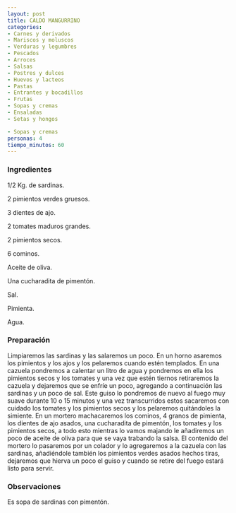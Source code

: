 ```yaml
---
layout: post
title: CALDO MANGURRINO
categories:
- Carnes y derivados
- Mariscos y moluscos
- Verduras y legumbres
- Pescados
- Arroces
- Salsas
- Postres y dulces
- Huevos y lacteos
- Pastas
- Entrantes y bocadillos
- Frutas
- Sopas y cremas
- Ensaladas
- Setas y hongos

- Sopas y cremas
personas: 4 
tiempo_minutos: 60 
---
```

<h3>Ingredientes</h3>
1/2 Kg. de sardinas.

2 pimientos verdes gruesos.

3 dientes de ajo.

2 tomates maduros grandes.

2 pimientos secos.

6 cominos.

Aceite de oliva.

Una cucharadita de pimentón.

Sal.

Pimienta.

Agua.

<h3>Preparación</h3>
Limpiaremos las sardinas y las salaremos un poco. En un horno asaremos los pimientos y los ajos y los pelaremos cuando estén templados. En una cazuela pondremos a calentar un litro de agua y pondremos en ella los pimientos secos y los tomates y una vez que estén tiernos retiraremos la cazuela y dejaremos que se enfríe un poco, agregando a continuación las sardinas y un poco de sal. Este guiso lo pondremos de nuevo al fuego muy suave durante 10 o 15 minutos y una vez transcurridos estos sacaremos con cuidado los tomates y los pimientos secos y los pelaremos quitándoles la simiente. En un mortero machacaremos los cominos, 4 granos de pimienta, los dientes de ajo asados, una cucharadita de pimentón, los tomates y los pimientos secos, a todo esto mientras lo vamos majando le añadiremos un poco de aceite de oliva para que se vaya trabando la salsa. El contenido del mortero lo pasaremos por un colador y lo agregaremos a la cazuela con las sardinas, añadiéndole también los pimientos verdes asados hechos tiras, dejaremos que hierva un poco el guiso y cuando se retire del fuego estará listo para servir.

<h3>Observaciones</h3>
Es sopa de sardinas con pimentón.

